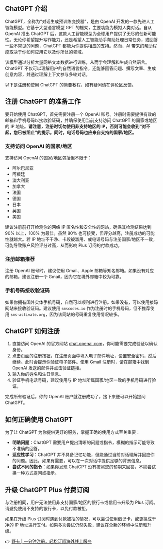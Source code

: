 ## ChatGPT 介绍

ChatGPT，全称为“对话生成预训练变换器”，是由 OpenAI 开发的一款先进人工智能模型。它基于大型语言模型 GPT 的框架，主要功能为模拟人类对话。自从 OpenAI 推出 ChatGPT 后，这款人工智能模型为全球用户提供了无尽的创新可能性。无论你希望提升写作能力，还是希望人工智能助手帮助处理日常任务，或回答一些不常见的问题，ChatGPT 都能为你提供相应的支持。然而，AI 带来的帮助程度取决于你如何应用它以及你所处的领域。

该模型通过分析大量网络文本数据进行训练，从而学会理解和生成自然语言。ChatGPT 不仅可以理解用户的自然语言指令，还能够回答问题、撰写文章、生成创意内容，并通过理解上下文参与多轮对话。

以下是注册和使用 ChatGPT 的简要教程，如有疑问请在评论区反馈。

## 注册 ChatGPT 的准备工作

要开始使用 ChatGPT，首先需要注册一个 OpenAI 账号。注册时需要提供有效的邮箱和手机号码以接收验证码，并确保使用当前支持访问 ChatGPT 的国家或地区的 IP 地址。**请注意，注册时切勿使用非支持地区的 IP，否则可能会收到“对不起，您已被阻止”的提示。同时，电话号码也应来自支持的国家/地区。**

### 支持访问 OpenAI 的国家/地区

支持访问 OpenAI 的国家/地区包括但不限于：
- 阿尔巴尼亚
- 阿根廷
- 澳大利亚
- 加拿大
- 法国
- 德国
- 日本
- 英国
- 美国

建议注册前打开检测你的网络 IP 匿名性和安全性的网站，确保其检测结果达到 90% 以上，100% 为最佳。虽然 80% 也可接受，但评分越高，注册成功的可能性就越大。若 IP 地址不干净、卡段被滥用、或电话号码与注册国家/地区不一致，可能导致账户风险评分过高，从而影响 Plus 订阅的付款成功。

### 注册邮箱推荐

注册 OpenAI 账号时，建议使用 Gmail、Apple 邮箱等知名邮箱。如果没有对应的邮箱，建议注册一个 Gmail，因为它在境外邮箱中较为可靠。

### 手机号码接收验证码

如果你拥有国外实体手机号码，自然可以顺利进行注册。如果没有，可以使用接码网站来接收验证码。建议使用 `smscodes.io` 作为注册时的手机号码，但不推荐使用 `sms-activate.org`，因为该网站的号码重复使用情况较多。

## ChatGPT 如何注册

1. 直接访问 OpenAI 的官方网站 [chat.openai.com](https://chat.openai.com/chat)，你可能需要完成验证以确认身份。
2. 点击页面的注册按钮，在注册页面中填入电子邮件地址，设置安全密码，然后继续。此时会提示你验证电子邮件。使用 Gmail 注册时，请在邮箱中找到 OpenAI 发送的邮件并点击验证链接。
3. 输入你的姓名和生日信息。
4. 验证手机电话号码，建议使用与 IP 地址所属国家/地区一致的手机号码进行验证。

完成所有验证后，你的 OpenAI 账户就注册成功了，接下来便可以开始提问 ChatGPT。

## 如何正确使用 ChatGPT

为了让 ChatGPT 为你提供更好的服务，掌握正确的使用方式至关重要：

- **明确问题**：ChatGPT 需要用户提出清晰的问题或指令，模糊的指示可能导致不准确的回答。
- **适应性学习**：ChatGPT 并不具备记忆功能，但能通过当前对话理解并回应你的问题。因此，如果有需要，可以在一次对话中提供足够的背景信息。
- **尝试不同的指令**：如果你发现 ChatGPT 没有按照您的预期来回答，不妨尝试换一种方式提问或指示。

## 升级 ChatGPT Plus 付费订阅

与注册相同，用户无法使用非支持国家/地区的银行卡或信用卡升级为 Plus 订阅。请避免使用不支持的银行卡，以免付款被拒。

如果在升级 Plus 订阅时遇到付款被拒的情况，可以尝试使用借记卡，或更换成干净的 IP 地址进行支付。如果多次尝试仍然失败，建议在全新的环境中注册和升级。

👉 [野卡 | 一分钟注册，轻松订阅海外线上服务](https://bit.ly/bewildcard)